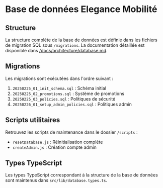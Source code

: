 # Base de données Elegance Mobilité

## Structure

La structure complète de la base de données est définie dans les fichiers de migration SQL sous `/migrations`. La documentation détaillée est disponible dans [/docs/architecture/database.md](/docs/architecture/database.md).

## Migrations

Les migrations sont exécutées dans l'ordre suivant :

1. `20250225_01_init_schema.sql` : Schéma initial
2. `20250225_02_promotions.sql` : Système de promotions
3. `20250225_03_policies.sql` : Politiques de sécurité
4. `20250226_01_setup_admin_policies.sql` : Politiques admin

## Scripts utilitaires

Retrouvez les scripts de maintenance dans le dossier `/scripts` :
- `resetDatabase.js` : Réinitialisation complète
- `createAdmin.js` : Création compte admin

## Types TypeScript

Les types TypeScript correspondant à la structure de la base de données sont maintenus dans `src/lib/database.types.ts`.
